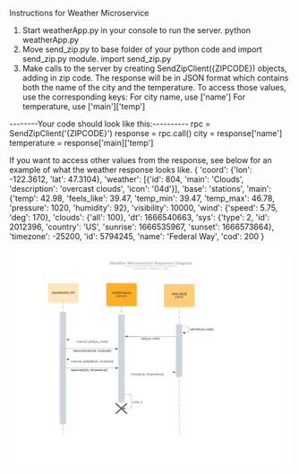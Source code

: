 Instructions for Weather Microservice

1. Start weatherApp.py in your console to run the server.
    python weatherApp.py
2. Move send_zip.py to base folder of your python code and import send_zip.py module.
    import send_zip.py
3. Make calls to the server by creating SendZipClient({ZIPCODE}) objects, adding in zip code.
The response will be in JSON format which contains both the name of the city and the temperature.
To access those values, use the corresponding keys:
    For city name, use ['name']
    For temperature, use ['main']['temp']

--------Your code should look like this:----------
    rpc = SendZipClient('{ZIPCODE}')
    response = rpc.call()
    city = response['name']
    temperature = response['main]['temp']


If you want to access other values from the response, see below for an example of what
the weather response looks like.
 {   'coord': {'lon': -122.3612, 'lat': 47.3104}, 
     'weather': [{'id': 804, 'main': 'Clouds', 'description': 'overcast clouds', 'icon': '04d'}], 
     'base': 'stations', 
     'main': {'temp': 42.98, 'feels_like': 39.47, 'temp_min': 39.47, 'temp_max': 46.78, 'pressure': 1020, 'humidity': 92}, 
     'visibility': 10000, 
     'wind': {'speed': 5.75, 'deg': 170}, 
     'clouds': {'all': 100}, 
     'dt': 1666540663, 
     'sys': {'type': 2, 'id': 2012396, 'country': 'US', 'sunrise': 1666535967, 'sunset': 1666573664}, 
     'timezone': -25200, 
     'id': 5794245, 
     'name': 'Federal Way', 
     'cod': 200
     }

![sequence](./sequence.jpeg)
